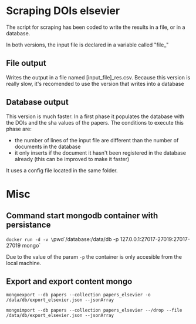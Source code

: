 # Scraping DOIs elsevier
The script for scraping has been coded to write the results in a file, or in a database.

In both versions, the input file is declared in a variable called "file\_"

## File output
Writes the output in a file named [input_file]_res.csv.
Because this version is really slow, it's recomended to use the version that writes into a database

## Database output
This version is much faster.
In a first phase it populates the database with the DOIs and the sha values of the papers. The conditions to execute this phase are:
- the number of lines of the input file are different than the number of documents in the database
- it only inserts if the document it hasn't been registered in the database already (this can be improved to make it faster)

It uses a config file located in the same folder.

# Misc
## Command start mongodb container with persistance
`docker run -d -v \`pwd\`/database:/data/db -p 127.0.0.1:27017-27019:27017-27019 mongo`

Due to the value of the param `-p` the container is only accesible from the local machine.

## Export and export content mongo

`mongoexport --db papers --collection papers_elsevier -o /data/db/export_elsevier.json --jsonArray`

`mongoimport --db papers --collection papers_elsevier --/drop --file /data/db/export_elsevier.json --jsonArray`